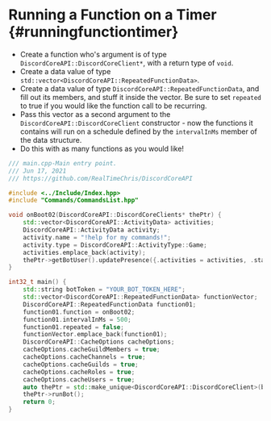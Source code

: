 Running a Function on a Timer {#runningfunctiontimer}
============
- Create a function who's argument is of type `DiscordCoreAPI::DiscordCoreClient*`, with a return type of `void`.
- Create a data value of type `std::vector<DiscordCoreAPI::RepeatedFunctionData>`.
- Create a data value of type `DiscordCoreAPI::RepeatedFunctionData`, and fill out its members, and stuff it inside the vector. Be sure to set `repeated` to true if you would like the function call to be recurring.
- Pass this vector as a second argument to the `DiscordCoreAPI::DiscordCoreClient` constructor - now the functions it contains will run on a schedule defined by the `intervalInMs` member of the data structure.
- Do this with as many functions as you would like!

```cpp
/// main.cpp-Main entry point.
/// Jun 17, 2021
/// https://github.com/RealTimeChris/DiscordCoreAPI

#include <../Include/Index.hpp>
#include "Commands/CommandsList.hpp"

void onBoot02(DiscordCoreAPI::DiscordCoreClients* thePtr) {
	std::vector<DiscordCoreAPI::ActivityData> activities;
	DiscordCoreAPI::ActivityData activity;
	activity.name = "!help for my commands!";
	activity.type = DiscordCoreAPI::ActivityType::Game;
	activities.emplace_back(activity);
	thePtr->getBotUser().updatePresence({.activities = activities, .status = "online", .afk = false});
}

int32_t main() {
	std::string botToken = "YOUR_BOT_TOKEN_HERE";
	std::vector<DiscordCoreAPI::RepeatedFunctionData> functionVector;
	DiscordCoreAPI::RepeatedFunctionData function01;
	function01.function = onBoot02;
	function01.intervalInMs = 500;
	function01.repeated = false;
	functionVector.emplace_back(function01);
	DiscordCoreAPI::CacheOptions cacheOptions;
	cacheOptions.cacheGuildMembers = true;
	cacheOptions.cacheChannels = true;
	cacheOptions.cacheGuilds = true;
	cacheOptions.cacheRoles = true;
	cacheOptions.cacheUsers = true;
	auto thePtr = std::make_unique<DiscordCoreAPI::DiscordCoreClient>(botToken, functionVector, cacheOptions);
	thePtr->runBot();
	return 0;
}

```
